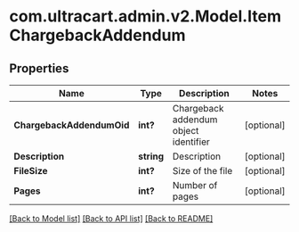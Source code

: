 # com.ultracart.admin.v2.Model.ItemChargebackAddendum
## Properties

Name | Type | Description | Notes
------------ | ------------- | ------------- | -------------
**ChargebackAddendumOid** | **int?** | Chargeback addendum object identifier | [optional] 
**Description** | **string** | Description | [optional] 
**FileSize** | **int?** | Size of the file | [optional] 
**Pages** | **int?** | Number of pages | [optional] 

[[Back to Model list]](../README.md#documentation-for-models) [[Back to API list]](../README.md#documentation-for-api-endpoints) [[Back to README]](../README.md)

